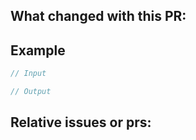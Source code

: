 ## What changed with this PR:

<!-- Quick summary of what is the purpose of this PR -->

## Example

```java
// Input

// Output
```

## Relative issues or prs:

<!--
Please also reference the issue number in a commit message to [automatically close the related Github issue](https://help.github.com/articles/closing-issues-via-commit-messages/)
-->
